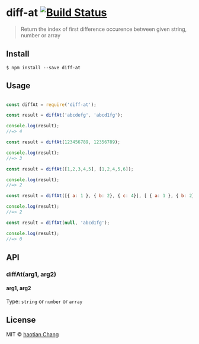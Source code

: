 # diff-at [![Build Status](https://travis-ci.org/cht8687/diff-at.svg?branch=master)](https://travis-ci.org/cht8687/diff-at)

> Return the index of first difference occurence between given string, number or array

## Install

```
$ npm install --save diff-at
```

## Usage

```js

const diffAt = require('diff-at');

const result = diffAt('abcdefg', 'abcd1fg');

console.log(result);
//=> 4

const result = diffAt(123456789, 12356789);

console.log(result);
//=> 3

const result = diffAt([1,2,3,4,5], [1,2,4,5,6]);

console.log(result);
//=> 2

const result = diffAt([{ a: 1 }, { b: 2}, { c: 4}], [ { a: 1 }, { b: 2}, { c: 3}]);

console.log(result);
//=> 2

const result = diffAt(null, 'abcd1fg');

console.log(result);
//=> 0

```
## API

### diffAt(arg1, arg2)

#### arg1, arg2

Type: `string` or `number` or `array`


## License

MIT © [haotian Chang](https://github.com/cht8687)
